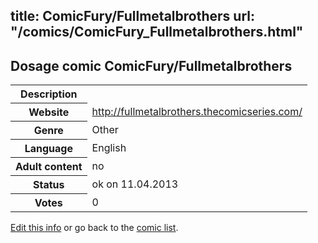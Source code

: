 title: ComicFury/Fullmetalbrothers
url: "/comics/ComicFury_Fullmetalbrothers.html"
---
Dosage comic ComicFury/Fullmetalbrothers
-----------------------------------------

<table class="comicinfo">
<tr>
<th>Description</th><td></td>
</tr>
<tr>
<th>Website</th><td><a href="http://fullmetalbrothers.thecomicseries.com/">http://fullmetalbrothers.thecomicseries.com/</a></td>
</tr>
<tr>
<th>Genre</th><td>Other</td>
</tr>
<tr>
<th>Language</th><td>English</td>
</tr>
<tr>
<th>Adult content</th><td>no</td>
</tr>
<tr>
<th>Status</th><td>ok on 11.04.2013</td>
</tr>
<tr>
<th>Votes</th><td>0</div></td>
</tr>
</table>

[Edit this info](/comics/ComicFury_Fullmetalbrothers_edit.html) or go back to the [comic list](../comic-index.html).

